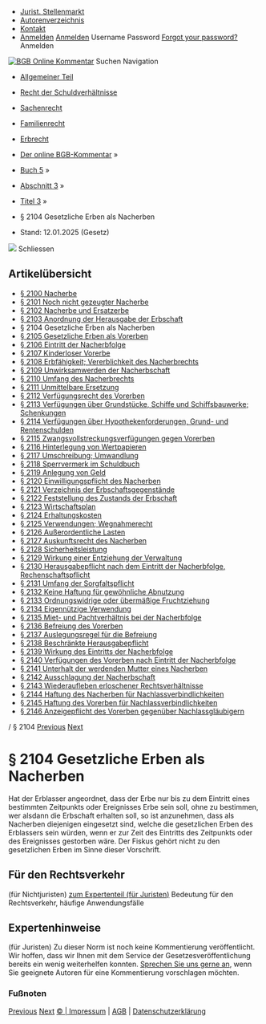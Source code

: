   * [Jurist. Stellenmarkt](https://bgb.kommentar.de/Buch-5/Abschnitt-3/Titel-3/</job-board> "Jurist. Stellenmarkt")
  * [Autorenverzeichnis](https://bgb.kommentar.de/Buch-5/Abschnitt-3/Titel-3/</Autorenverzeichnis> "Autorenverzeichnis")
  * [Kontakt](https://bgb.kommentar.de/Buch-5/Abschnitt-3/Titel-3/</Kontakt>)
  * [Anmelden](https://bgb.kommentar.de/Buch-5/Abschnitt-3/Titel-3/<#login> "show login form") [Anmelden](https://bgb.kommentar.de/Buch-5/Abschnitt-3/Titel-3/<#> "hide login form") Username Password
[Forgot your password?](https://bgb.kommentar.de/Buch-5/Abschnitt-3/Titel-3/</user/forgotpassword>) Anmelden 


[![BGB Online Kommentar](https://bgb.kommentar.de/extension/bgb/design/bgb/images/logo.png)](https://bgb.kommentar.de/Buch-5/Abschnitt-3/Titel-3/</> "BGB Online Kommentar")
Suchen
Navigation
  * [Allgemeiner Teil](https://bgb.kommentar.de/Buch-5/Abschnitt-3/Titel-3/</Buch-1>)
  * [Recht der Schuldverhältnisse](https://bgb.kommentar.de/Buch-5/Abschnitt-3/Titel-3/</Buch-2>)
  * [Sachenrecht](https://bgb.kommentar.de/Buch-5/Abschnitt-3/Titel-3/</Buch-3>)
  * [Familienrecht](https://bgb.kommentar.de/Buch-5/Abschnitt-3/Titel-3/</Buch-4>)
  * [Erbrecht](https://bgb.kommentar.de/Buch-5/Abschnitt-3/Titel-3/</Buch-5>)


  * [Der online BGB-Kommentar](https://bgb.kommentar.de/Buch-5/Abschnitt-3/Titel-3/</>) »
  * [Buch 5](https://bgb.kommentar.de/Buch-5/Abschnitt-3/Titel-3/</Buch-5>) »
  * [Abschnitt 3](https://bgb.kommentar.de/Buch-5/Abschnitt-3/Titel-3/</Buch-5/Abschnitt-3>) »
  * [Titel 3](https://bgb.kommentar.de/Buch-5/Abschnitt-3/Titel-3/</Buch-5/Abschnitt-3/Titel-3>) »
  * § 2104 Gesetzliche Erben als Nacherben 
  * Stand: 12.01.2025 (Gesetz) 


![](https://vg01.met.vgwort.de/na/1c9909529ead4f509072c06d9081a7d5)
Schliessen 
## Artikelübersicht
  * [ § 2100 Nacherbe ](https://bgb.kommentar.de/Buch-5/Abschnitt-3/Titel-3/</Buch-5/Abschnitt-3/Titel-3/Nacherbe>)
  * [ § 2101 Noch nicht gezeugter Nacherbe ](https://bgb.kommentar.de/Buch-5/Abschnitt-3/Titel-3/</Buch-5/Abschnitt-3/Titel-3/Noch-nicht-gezeugter-Nacherbe>)
  * [ § 2102 Nacherbe und Ersatzerbe ](https://bgb.kommentar.de/Buch-5/Abschnitt-3/Titel-3/</Buch-5/Abschnitt-3/Titel-3/Nacherbe-und-Ersatzerbe>)
  * [ § 2103 Anordnung der Herausgabe der Erbschaft ](https://bgb.kommentar.de/Buch-5/Abschnitt-3/Titel-3/</Buch-5/Abschnitt-3/Titel-3/Anordnung-der-Herausgabe-der-Erbschaft>)
  * § 2104 Gesetzliche Erben als Nacherben 
  * [ § 2105 Gesetzliche Erben als Vorerben ](https://bgb.kommentar.de/Buch-5/Abschnitt-3/Titel-3/</Buch-5/Abschnitt-3/Titel-3/Gesetzliche-Erben-als-Vorerben>)
  * [ § 2106 Eintritt der Nacherbfolge ](https://bgb.kommentar.de/Buch-5/Abschnitt-3/Titel-3/</Buch-5/Abschnitt-3/Titel-3/Eintritt-der-Nacherbfolge>)
  * [ § 2107 Kinderloser Vorerbe ](https://bgb.kommentar.de/Buch-5/Abschnitt-3/Titel-3/</Buch-5/Abschnitt-3/Titel-3/Kinderloser-Vorerbe>)
  * [ § 2108 Erbfähigkeit; Vererblichkeit des Nacherbrechts ](https://bgb.kommentar.de/Buch-5/Abschnitt-3/Titel-3/</Buch-5/Abschnitt-3/Titel-3/Erbfaehigkeit-Vererblichkeit-des-Nacherbrechts>)
  * [ § 2109 Unwirksamwerden der Nacherbschaft ](https://bgb.kommentar.de/Buch-5/Abschnitt-3/Titel-3/</Buch-5/Abschnitt-3/Titel-3/Unwirksamwerden-der-Nacherbschaft>)
  * [ § 2110 Umfang des Nacherbrechts ](https://bgb.kommentar.de/Buch-5/Abschnitt-3/Titel-3/</Buch-5/Abschnitt-3/Titel-3/Umfang-des-Nacherbrechts>)
  * [ § 2111 Unmittelbare Ersetzung ](https://bgb.kommentar.de/Buch-5/Abschnitt-3/Titel-3/</Buch-5/Abschnitt-3/Titel-3/Unmittelbare-Ersetzung>)
  * [ § 2112 Verfügungsrecht des Vorerben ](https://bgb.kommentar.de/Buch-5/Abschnitt-3/Titel-3/</Buch-5/Abschnitt-3/Titel-3/Verfuegungsrecht-des-Vorerben>)
  * [ § 2113 Verfügungen über Grundstücke, Schiffe und Schiffsbauwerke; Schenkungen ](https://bgb.kommentar.de/Buch-5/Abschnitt-3/Titel-3/</Buch-5/Abschnitt-3/Titel-3/Verfuegungen-ueber-Grundstuecke-Schiffe-und-Schiffsbauwerke-Schenkungen>)
  * [ § 2114 Verfügungen über Hypothekenforderungen, Grund- und Rentenschulden ](https://bgb.kommentar.de/Buch-5/Abschnitt-3/Titel-3/</Buch-5/Abschnitt-3/Titel-3/Verfuegungen-ueber-Hypothekenforderungen-Grund-und-Rentenschulden>)
  * [ § 2115 Zwangsvollstreckungsverfügungen gegen Vorerben ](https://bgb.kommentar.de/Buch-5/Abschnitt-3/Titel-3/</Buch-5/Abschnitt-3/Titel-3/Zwangsvollstreckungsverfuegungen-gegen-Vorerben>)
  * [ § 2116 Hinterlegung von Wertpapieren ](https://bgb.kommentar.de/Buch-5/Abschnitt-3/Titel-3/</Buch-5/Abschnitt-3/Titel-3/Hinterlegung-von-Wertpapieren>)
  * [ § 2117 Umschreibung; Umwandlung ](https://bgb.kommentar.de/Buch-5/Abschnitt-3/Titel-3/</Buch-5/Abschnitt-3/Titel-3/Umschreibung-Umwandlung>)
  * [ § 2118 Sperrvermerk im Schuldbuch ](https://bgb.kommentar.de/Buch-5/Abschnitt-3/Titel-3/</Buch-5/Abschnitt-3/Titel-3/Sperrvermerk-im-Schuldbuch>)
  * [ § 2119 Anlegung von Geld ](https://bgb.kommentar.de/Buch-5/Abschnitt-3/Titel-3/</Buch-5/Abschnitt-3/Titel-3/Anlegung-von-Geld>)
  * [ § 2120 Einwilligungspflicht des Nacherben ](https://bgb.kommentar.de/Buch-5/Abschnitt-3/Titel-3/</Buch-5/Abschnitt-3/Titel-3/Einwilligungspflicht-des-Nacherben>)
  * [ § 2121 Verzeichnis der Erbschaftsgegenstände ](https://bgb.kommentar.de/Buch-5/Abschnitt-3/Titel-3/</Buch-5/Abschnitt-3/Titel-3/Verzeichnis-der-Erbschaftsgegenstaende>)
  * [ § 2122 Feststellung des Zustands der Erbschaft ](https://bgb.kommentar.de/Buch-5/Abschnitt-3/Titel-3/</Buch-5/Abschnitt-3/Titel-3/Feststellung-des-Zustands-der-Erbschaft>)
  * [ § 2123 Wirtschaftsplan ](https://bgb.kommentar.de/Buch-5/Abschnitt-3/Titel-3/</Buch-5/Abschnitt-3/Titel-3/Wirtschaftsplan>)
  * [ § 2124 Erhaltungskosten ](https://bgb.kommentar.de/Buch-5/Abschnitt-3/Titel-3/</Buch-5/Abschnitt-3/Titel-3/Erhaltungskosten>)
  * [ § 2125 Verwendungen; Wegnahmerecht ](https://bgb.kommentar.de/Buch-5/Abschnitt-3/Titel-3/</Buch-5/Abschnitt-3/Titel-3/Verwendungen-Wegnahmerecht>)
  * [ § 2126 Außerordentliche Lasten ](https://bgb.kommentar.de/Buch-5/Abschnitt-3/Titel-3/</Buch-5/Abschnitt-3/Titel-3/Ausserordentliche-Lasten>)
  * [ § 2127 Auskunftsrecht des Nacherben ](https://bgb.kommentar.de/Buch-5/Abschnitt-3/Titel-3/</Buch-5/Abschnitt-3/Titel-3/Auskunftsrecht-des-Nacherben>)
  * [ § 2128 Sicherheitsleistung ](https://bgb.kommentar.de/Buch-5/Abschnitt-3/Titel-3/</Buch-5/Abschnitt-3/Titel-3/Sicherheitsleistung>)
  * [ § 2129 Wirkung einer Entziehung der Verwaltung ](https://bgb.kommentar.de/Buch-5/Abschnitt-3/Titel-3/</Buch-5/Abschnitt-3/Titel-3/Wirkung-einer-Entziehung-der-Verwaltung>)
  * [ § 2130 Herausgabepflicht nach dem Eintritt der Nacherbfolge, Rechenschaftspflicht ](https://bgb.kommentar.de/Buch-5/Abschnitt-3/Titel-3/</Buch-5/Abschnitt-3/Titel-3/Herausgabepflicht-nach-dem-Eintritt-der-Nacherbfolge-Rechenschaftspflicht>)
  * [ § 2131 Umfang der Sorgfaltspflicht ](https://bgb.kommentar.de/Buch-5/Abschnitt-3/Titel-3/</Buch-5/Abschnitt-3/Titel-3/Umfang-der-Sorgfaltspflicht>)
  * [ § 2132 Keine Haftung für gewöhnliche Abnutzung ](https://bgb.kommentar.de/Buch-5/Abschnitt-3/Titel-3/</Buch-5/Abschnitt-3/Titel-3/Keine-Haftung-fuer-gewoehnliche-Abnutzung>)
  * [ § 2133 Ordnungswidrige oder übermäßige Fruchtziehung ](https://bgb.kommentar.de/Buch-5/Abschnitt-3/Titel-3/</Buch-5/Abschnitt-3/Titel-3/Ordnungswidrige-oder-uebermaessige-Fruchtziehung>)
  * [ § 2134 Eigennützige Verwendung ](https://bgb.kommentar.de/Buch-5/Abschnitt-3/Titel-3/</Buch-5/Abschnitt-3/Titel-3/Eigennuetzige-Verwendung>)
  * [ § 2135 Miet- und Pachtverhältnis bei der Nacherbfolge ](https://bgb.kommentar.de/Buch-5/Abschnitt-3/Titel-3/</Buch-5/Abschnitt-3/Titel-3/Miet-und-Pachtverhaeltnis-bei-der-Nacherbfolge>)
  * [ § 2136 Befreiung des Vorerben ](https://bgb.kommentar.de/Buch-5/Abschnitt-3/Titel-3/</Buch-5/Abschnitt-3/Titel-3/Befreiung-des-Vorerben>)
  * [ § 2137 Auslegungsregel für die Befreiung ](https://bgb.kommentar.de/Buch-5/Abschnitt-3/Titel-3/</Buch-5/Abschnitt-3/Titel-3/Auslegungsregel-fuer-die-Befreiung>)
  * [ § 2138 Beschränkte Herausgabepflicht ](https://bgb.kommentar.de/Buch-5/Abschnitt-3/Titel-3/</Buch-5/Abschnitt-3/Titel-3/Beschraenkte-Herausgabepflicht>)
  * [ § 2139 Wirkung des Eintritts der Nacherbfolge ](https://bgb.kommentar.de/Buch-5/Abschnitt-3/Titel-3/</Buch-5/Abschnitt-3/Titel-3/Wirkung-des-Eintritts-der-Nacherbfolge>)
  * [ § 2140 Verfügungen des Vorerben nach Eintritt der Nacherbfolge ](https://bgb.kommentar.de/Buch-5/Abschnitt-3/Titel-3/</Buch-5/Abschnitt-3/Titel-3/Verfuegungen-des-Vorerben-nach-Eintritt-der-Nacherbfolge>)
  * [ § 2141 Unterhalt der werdenden Mutter eines Nacherben ](https://bgb.kommentar.de/Buch-5/Abschnitt-3/Titel-3/</Buch-5/Abschnitt-3/Titel-3/Unterhalt-der-werdenden-Mutter-eines-Nacherben>)
  * [ § 2142 Ausschlagung der Nacherbschaft ](https://bgb.kommentar.de/Buch-5/Abschnitt-3/Titel-3/</Buch-5/Abschnitt-3/Titel-3/Ausschlagung-der-Nacherbschaft>)
  * [ § 2143 Wiederaufleben erloschener Rechtsverhältnisse ](https://bgb.kommentar.de/Buch-5/Abschnitt-3/Titel-3/</Buch-5/Abschnitt-3/Titel-3/Wiederaufleben-erloschener-Rechtsverhaeltnisse>)
  * [ § 2144 Haftung des Nacherben für Nachlassverbindlichkeiten ](https://bgb.kommentar.de/Buch-5/Abschnitt-3/Titel-3/</Buch-5/Abschnitt-3/Titel-3/Haftung-des-Nacherben-fuer-Nachlassverbindlichkeiten>)
  * [ § 2145 Haftung des Vorerben für Nachlassverbindlichkeiten ](https://bgb.kommentar.de/Buch-5/Abschnitt-3/Titel-3/</Buch-5/Abschnitt-3/Titel-3/Haftung-des-Vorerben-fuer-Nachlassverbindlichkeiten>)
  * [ § 2146 Anzeigepflicht des Vorerben gegenüber Nachlassgläubigern ](https://bgb.kommentar.de/Buch-5/Abschnitt-3/Titel-3/</Buch-5/Abschnitt-3/Titel-3/Anzeigepflicht-des-Vorerben-gegenueber-Nachlassglaeubigern>)


/ § 2104 
[Previous](https://bgb.kommentar.de/Buch-5/Abschnitt-3/Titel-3/</Buch-5/Abschnitt-3/Titel-3/Anordnung-der-Herausgabe-der-Erbschaft> "§ 2103 Anordnung der Herausgabe der Erbschaft") [Next](https://bgb.kommentar.de/Buch-5/Abschnitt-3/Titel-3/</Buch-5/Abschnitt-3/Titel-3/Gesetzliche-Erben-als-Vorerben> "§ 2105 Gesetzliche Erben als Vorerben")
# § 2104 Gesetzliche Erben als Nacherben
Hat der Erblasser angeordnet, dass der Erbe nur bis zu dem Eintritt eines bestimmten Zeitpunkts oder Ereignisses Erbe sein soll, ohne zu bestimmen, wer alsdann die Erbschaft erhalten soll, so ist anzunehmen, dass als Nacherben diejenigen eingesetzt sind, welche die gesetzlichen Erben des Erblassers sein würden, wenn er zur Zeit des Eintritts des Zeitpunkts oder des Ereignisses gestorben wäre. Der Fiskus gehört nicht zu den gesetzlichen Erben im Sinne dieser Vorschrift.
## Für den Rechtsverkehr 
(für Nichtjuristen)
[zum Expertenteil (für Juristen)](https://bgb.kommentar.de/Buch-5/Abschnitt-3/Titel-3/<#expertenhinweise>)
Bedeutung für den Rechtsverkehr, häufige Anwendungsfälle
## Expertenhinweise
(für Juristen)
Zu dieser Norm ist noch keine Kommentierung veröffentlicht. Wir hoffen, dass wir Ihnen mit dem Service der Gesetzesveröffentlichung bereits ein wenig weiterhelfen konnten. [Sprechen Sie uns gerne an](https://bgb.kommentar.de/Buch-5/Abschnitt-3/Titel-3/</Kontakt>), wenn Sie geeignete Autoren für eine Kommentierung vorschlagen möchten. 
### Fußnoten
[Previous](https://bgb.kommentar.de/Buch-5/Abschnitt-3/Titel-3/</Buch-5/Abschnitt-3/Titel-3/Anordnung-der-Herausgabe-der-Erbschaft> "§ 2103 Anordnung der Herausgabe der Erbschaft") [Next](https://bgb.kommentar.de/Buch-5/Abschnitt-3/Titel-3/</Buch-5/Abschnitt-3/Titel-3/Gesetzliche-Erben-als-Vorerben> "§ 2105 Gesetzliche Erben als Vorerben")
[© | Impressum](https://bgb.kommentar.de/Buch-5/Abschnitt-3/Titel-3/</Kontakt>) | [AGB](https://bgb.kommentar.de/Buch-5/Abschnitt-3/Titel-3/</AGB>) | [Datenschutzerklärung](https://bgb.kommentar.de/Buch-5/Abschnitt-3/Titel-3/</Datenschutzerklaerung-fuer-Leser>)
